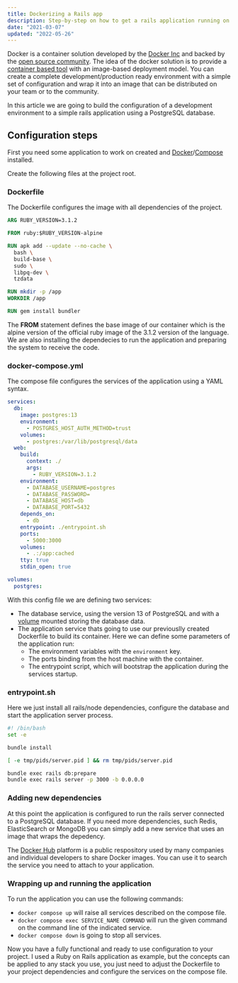 ```yaml
---
title: Dockerizing a Rails app
description: Step-by-step on how to get a rails application running on Docker
date: "2021-03-07"
updated: "2022-05-26"
---
```


Docker is a container solution developed by the [Docker Inc](https://www.docker.com/) and backed by the [open source community](https://forums.docker.com/). The idea of the docker solution is to provide a [container based tool](https://www.redhat.com/pt-br/topics/containers/whats-a-linux-container) with an image-based deployment model. You can create a complete development/production ready environment with a simple set of configuration and wrap it into an image that can be distributed on your team or to the community.

In this article we are going to build the configuration of a development environment to a simple rails application using a PostgreSQL database.

## Configuration steps

First you need some application to work on created and [Docker](https://docs.docker.com/engine/install/)/[Compose](https://docs.docker.com/compose/install/) installed.

Create the following files at the project root.

### Dockerfile

The Dockerfile configures the image with all dependencies of the project.

```dockerfile
ARG RUBY_VERSION=3.1.2

FROM ruby:$RUBY_VERSION-alpine

RUN apk add --update --no-cache \
  bash \
  build-base \
  sudo \
  libpq-dev \
  tzdata

RUN mkdir -p /app
WORKDIR /app

RUN gem install bundler
```

The **FROM** statement defines the base image of our container which is the alpine version of the official ruby image of the 3.1.2 version of the language.
We are also installing the dependecies to run the application and preparing the system to receive the code.

### docker-compose.yml

The compose file configures the services of the application using a YAML syntax.

```yaml
services:
  db:
    image: postgres:13
    environment:
      - POSTGRES_HOST_AUTH_METHOD=trust
    volumes:
      - postgres:/var/lib/postgresql/data
  web:
    build:
      context: ./
      args:
        - RUBY_VERSION=3.1.2
    environment:
      - DATABASE_USERNAME=postgres
      - DATABASE_PASSWORD=
      - DATABASE_HOST=db
      - DATABASE_PORT=5432
    depends_on:
      - db
    entrypoint: ./entrypoint.sh
    ports:
      - 5000:3000
    volumes:
      - .:/app:cached
    tty: true
    stdin_open: true

volumes:
  postgres:
```

With this config file we are defining two services:

- The database service, using the version 13 of PostgreSQL and with a [volume](https://docs.docker.com/storage/volumes/) mounted storing the database data.
- The application service thats going to use our previouslly created Dockerfile to build its container. Here we can define some parameters of the application run:
  - The environment variables with the `environment` key.
  - The ports binding from the host machine with the container.
  - The entrypoint script, which will bootstrap the application during the services startup.

### entrypoint.sh

Here we just install all rails/node dependencies, configure the database and start the application server process.

```bash
#! /bin/bash
set -e

bundle install

[ -e tmp/pids/server.pid ] && rm tmp/pids/server.pid

bundle exec rails db:prepare
bundle exec rails server -p 3000 -b 0.0.0.0
```

### Adding new dependencies

At this point the application is configured to run the rails server connected to a PostgreSQL database.
If you need more dependencies, such Redis, ElasticSearch or MongoDB you can simply add a new service that uses an image that wraps the depedency.

The [Docker Hub](https://hub.docker.com) platform is a public respository used by many companies and individual developers to share Docker images. You can use it to search the service you need to attach to your application.

### Wrapping up and running the application

To run the application you can use the following commands:

- `docker compose up` will raise all services described on the compose file.
- `docker compose exec SERVICE_NAME COMMAND` will run the given command on the command line of the indicated service.
- `docker compose down` is going to stop all services.

Now you have a fully functional and ready to use configuration to your project. I used a Ruby on Rails application as example, but the concepts can be applied to any stack you use, you just need to adjust the Dockerfile to your project dependencies and configure the services on the compose file.
